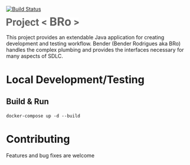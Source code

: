 [![Build Status](https://travis-ci.com/amalitski/bro.svg?branch=master)](https://travis-ci.com/amalitski/bro)


![Build Status](./docs/head-logo.png)


This project provides an extendable Java application for creating development and testing workflow. Bender (Bender Rodrigues aka BRo) handles the complex plumbing and provides the interfaces necessary for many aspects of SDLC.


# Local Development/Testing

## Build & Run

`docker-compose up -d --build`


# Contributing

Features and bug fixes are welcome
